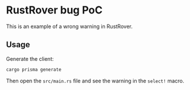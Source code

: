 # RustRover bug PoC

This is an example of a wrong warning in RustRover.

## Usage

Generate the client:

```bash
cargo prisma generate
```

Then open the `src/main.rs` file and see the warning in the `select!` macro.